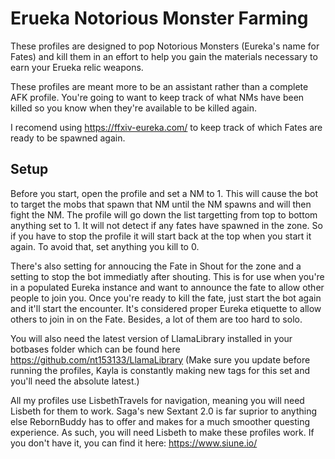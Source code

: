# Erueka Notorious Monster Farming

These profiles are designed to pop Notorious Monsters (Eureka's name for Fates) and kill them in an effort to help you gain the materials necessary to earn your Erueka relic weapons.

These profiles are meant more to be an assistant rather than a complete AFK profile. You're going to want to keep track of what NMs have been killed so you know when they're available to be killed again.

I recomend using https://ffxiv-eureka.com/ to keep track of which Fates are ready to be spawned again.

## Setup

Before you start, open the profile and set a NM to 1. This will cause the bot to target the mobs that spawn that NM until the NM spawns and will then fight the NM. 
The profile will go down the list targetting from top to bottom anything set to 1. It will not detect if any fates have spawned in the zone.
So if you have to stop the profile it will start back at the top when you start it again. To avoid that, set anything you kill to 0.

There's also setting for annoucing the Fate in Shout for the zone and a setting to stop the bot immediatly after shouting. This is for use when you're in a populated Eureka instance and want to announce the fate to allow other people to join you. Once you're ready to kill the fate, just start the bot again and it'll start the encounter.
It's considered proper Eureka etiquette to allow others to join in on the Fate. Besides, a lot of them are too hard to solo.

You will also need the latest version of LlamaLibrary installed in your botbases folder which can be found here https://github.com/nt153133/LlamaLibrary
(Make sure you update before running the profiles, Kayla is constantly making new tags for this set and you'll need the absolute latest.)

All my profiles use LisbethTravels for navigation, meaning you will need Lisbeth for them to work. Saga's new Sextant 2.0 is far suprior to anything else RebornBuddy has to offer and makes for a much smoother questing experience. As such, you will need Lisbeth to make these profiles work. If you don't have it, you can find it here: https://www.siune.io/
